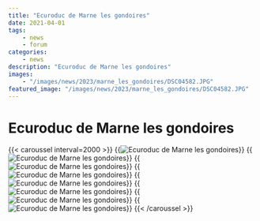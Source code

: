 ```yaml
---
title: "Ecuroduc de Marne les gondoires"
date: 2021-04-01
tags: 
    - news
    - forum
categories:
    - news
description: "Ecuroduc de Marne les gondoires"
images:
    - "/images/news/2023/marne_les_gondoires/DSC04582.JPG"
featured_image: "/images/news/2023/marne_les_gondoires/DSC04582.JPG"
---
```


# Ecuroduc de Marne les gondoires

{{< caroussel interval=2000 >}}
    {{<image src="/images/news/2023/marne_les_gondoires/DSC04582.JPG" alt="Ecuroduc de Marne les gondoires" >}}
    {{<image src="/images/news/2023/marne_les_gondoires/marne et gondoire 2021 (5).JPG" alt="Ecuroduc de Marne les gondoires" >}} 
    {{<image src="/images/news/2023/marne_les_gondoires/marne et gondoire 2021 (7).JPG" alt="Ecuroduc de Marne les gondoires" >}}
    {{<image src="/images/news/2023/marne_les_gondoires/marne et gondoire 2021 (12).JPG" alt="Ecuroduc de Marne les gondoires" >}}
    {{<image src="/images/news/2023/marne_les_gondoires/marne et gondoire 2021 (13).JPG" alt="Ecuroduc de Marne les gondoires" >}}
    {{<image src="/images/news/2023/marne_les_gondoires/marne et gondoire 2021 (32).JPG" alt="Ecuroduc de Marne les gondoires" >}} 
    {{<image src="/images/news/2023/marne_les_gondoires/marne et gondoire 2021 (35).JPG" alt="Ecuroduc de Marne les gondoires" >}}
    {{<image src="/images/news/2023/marne_les_gondoires/marne et gondoire 2021 (36).JPG" alt="Ecuroduc de Marne les gondoires" >}}
{{< /caroussel >}}